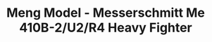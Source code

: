 ---
layout: product
title: "Meng Model - Messerschmitt Me 410B-2/U2/R4 Heavy Fighter"
price: "6000" 
desc: "N/A"
img_path: "/assets/img/MM-LS-004.webp"
brand: "N/A"
available: false
special_offer: false
new: false
soon: false
cat: "010000"
subcat: "011000"
subsubcat: "0N/A"
sifra: "MM-LS-004"
popular: false
spec: false
---